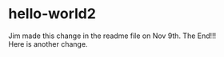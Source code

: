 # hello-world2

Jim made this change in the readme file on Nov 9th.
The End!!!
<br>
Here is another change.
